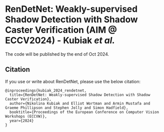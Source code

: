 # RenDetNet: Weakly-supervised Shadow Detection with Shadow Caster Verification (AIM @ ECCV2024) - Kubiak _et al._
The code will be published by the end of Oct 2024.

## Citation
If you use or write about RenDetNet, please use the below citation:
```
@inproceedings{kubiak_2024_rendetnet,
  title={RenDetNet: Weakly-supervised Shadow Detection with Shadow Caster Verification},
  author={Nikolina Kubiak and Elliot Wortman and Armin Mustafa and Graeme Phillipson and Stephen Jolly and Simon Hadfield},
  booktitle={Proceedings of the European Conference on Computer Vision Workshops (ECCVW)},
  year={2024}
}
```
